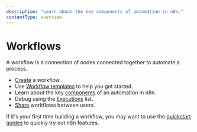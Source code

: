 ```yaml
---
description: "Learn about the key components of automation in n8n."
contentType: overview
---
```


# Workflows

A workflow is a connection of nodes connected together to automate a process.


* [Create](/workflows/create/) a workflow.
* Use [Workflow templates](/workflows/templates/) to help you get started.
* Learn about the key [components](/workflows/components/) of an automation in n8n.
* Debug using the [Executions](/workflows/executions/) list.
* [Share](/workflows/sharing/) workflows between users.

If it's your first time building a workflow, you may want to use the [quickstart guides](/try-it-out/) to quickly try out n8n features.
